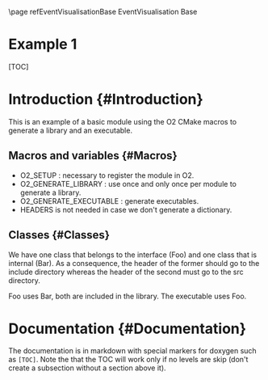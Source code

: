 \page refEventVisualisationBase EventVisualisation Base

Example 1
=========

[TOC]

# Introduction {#Introduction}

This is an example of a basic module using the O2 CMake macros to generate a library and an executable.

## Macros and variables {#Macros}

- O2_SETUP : necessary to register the module in O2.
- O2_GENERATE_LIBRARY : use once and only once per module to generate a library.
- O2_GENERATE_EXECUTABLE : generate executables.
- HEADERS is not needed in case we don't generate a dictionary.

## Classes {#Classes}

We have one class that belongs to the interface (Foo) and one class that is internal (Bar).
As a consequence, the header of the former should go to the include directory whereas the header
of the second must go to the src directory.

Foo uses Bar, both are included in the library. The executable uses Foo.

# Documentation {#Documentation}

The documentation is in markdown with special markers for doxygen such as `[TOC]`.
Note the that the TOC will work only if no levels are skip (don't create a subsection without a section
above it).
